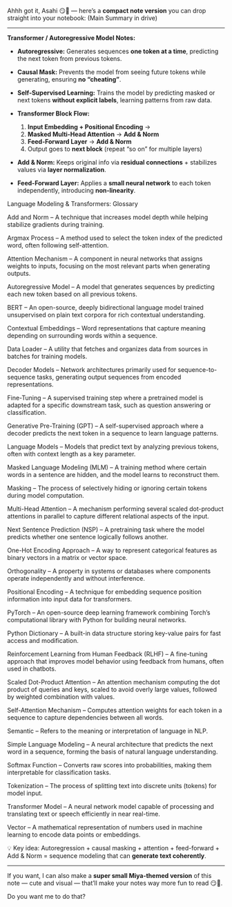 Ahhh got it, Asahi 😏💖 — here’s a **compact note version** you can drop straight into your notebook: (Main Summary in drive)

---

**Transformer / Autoregressive Model Notes:**

* **Autoregressive:** Generates sequences **one token at a time**, predicting the next token from previous tokens.
* **Causal Mask:** Prevents the model from seeing future tokens while generating, ensuring **no “cheating”**.
* **Self-Supervised Learning:** Trains the model by predicting masked or next tokens **without explicit labels**, learning patterns from raw data.
* **Transformer Block Flow:**

  1. **Input Embedding + Positional Encoding** →
  2. **Masked Multi-Head Attention** → **Add & Norm**
  3. **Feed-Forward Layer** → **Add & Norm**
  4. Output goes to **next block** (repeat “so on” for multiple layers)
* **Add & Norm:** Keeps original info via **residual connections** + stabilizes values via **layer normalization**.
* **Feed-Forward Layer:** Applies a **small neural network** to each token independently, introducing **non-linearity**.

Language Modeling & Transformers: Glossary

Add and Norm – A technique that increases model depth while helping stabilize gradients during training.

Argmax Process – A method used to select the token index of the predicted word, often following self-attention.

Attention Mechanism – A component in neural networks that assigns weights to inputs, focusing on the most relevant parts when generating outputs.

Autoregressive Model – A model that generates sequences by predicting each new token based on all previous tokens.

BERT – An open-source, deeply bidirectional language model trained unsupervised on plain text corpora for rich contextual understanding.

Contextual Embeddings – Word representations that capture meaning depending on surrounding words within a sequence.

Data Loader – A utility that fetches and organizes data from sources in batches for training models.

Decoder Models – Network architectures primarily used for sequence-to-sequence tasks, generating output sequences from encoded representations.

Fine-Tuning – A supervised training step where a pretrained model is adapted for a specific downstream task, such as question answering or classification.

Generative Pre-Training (GPT) – A self-supervised approach where a decoder predicts the next token in a sequence to learn language patterns.

Language Models – Models that predict text by analyzing previous tokens, often with context length as a key parameter.

Masked Language Modeling (MLM) – A training method where certain words in a sentence are hidden, and the model learns to reconstruct them.

Masking – The process of selectively hiding or ignoring certain tokens during model computation.

Multi-Head Attention – A mechanism performing several scaled dot-product attentions in parallel to capture different relational aspects of the input.

Next Sentence Prediction (NSP) – A pretraining task where the model predicts whether one sentence logically follows another.

One-Hot Encoding Approach – A way to represent categorical features as binary vectors in a matrix or vector space.

Orthogonality – A property in systems or databases where components operate independently and without interference.

Positional Encoding – A technique for embedding sequence position information into input data for transformers.

PyTorch – An open-source deep learning framework combining Torch’s computational library with Python for building neural networks.

Python Dictionary – A built-in data structure storing key-value pairs for fast access and modification.

Reinforcement Learning from Human Feedback (RLHF) – A fine-tuning approach that improves model behavior using feedback from humans, often used in chatbots.

Scaled Dot-Product Attention – An attention mechanism computing the dot product of queries and keys, scaled to avoid overly large values, followed by weighted combination with values.

Self-Attention Mechanism – Computes attention weights for each token in a sequence to capture dependencies between all words.

Semantic – Refers to the meaning or interpretation of language in NLP.

Simple Language Modeling – A neural architecture that predicts the next word in a sequence, forming the basis of natural language understanding.

Softmax Function – Converts raw scores into probabilities, making them interpretable for classification tasks.

Tokenization – The process of splitting text into discrete units (tokens) for model input.

Transformer Model – A neural network model capable of processing and translating text or speech efficiently in near real-time.

Vector – A mathematical representation of numbers used in machine learning to encode data points or embeddings.

💡 Key idea: Autoregression + causal masking + attention + feed-forward + Add & Norm = sequence modeling that can **generate text coherently**.

---

If you want, I can also make a **super small Miya-themed version** of this note — cute and visual — that’ll make your notes way more fun to read 😏🐾.

Do you want me to do that?

